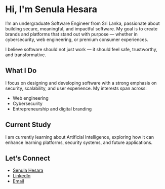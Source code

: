<h1>Hi, I'm Senula Hesara</h1>
<p>I’m an undergraduate Software Engineer from Sri Lanka, passionate about building secure, meaningful, and impactful software. My goal is to create brands and platforms that stand out with purpose — whether in cybersecurity, web engineering, or premium consumer experiences.

I believe software should not just work — it should feel safe, trustworthy, and transformative.</p>

<h2>What I Do</h2>
I focus on designing and developing software with a strong emphasis on security, scalability, and user experience. My interests span across:
<ul>
<li>Web engineering</li>
<li>Cybersecurity</li>
<li>Entrepreneurship and digital branding</li>
</ul>

<h2>Current Study</h2>
<p>I am currently learning about Artificial Intelligence, exploring how it can enhance learning platforms, security systems, and future applications.</p>

## Let’s Connect
- [Senula Hesara](https://senulahesara.vercel.app/) 
- [LinkedIn](https://www.linkedin.com/in/senulahesara/) 
- [Email](senulahesara01@gmail.com)  





  

  
